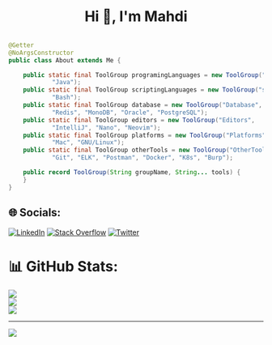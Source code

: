 <h1 align="center">
    Hi 👋, I'm Mahdi
</h1>

```java

@Getter
@NoArgsConstructor
public class About extends Me {

    public static final ToolGroup programingLanguages = new ToolGroup("ProgramingLanguages",
            "Java");
    public static final ToolGroup scriptingLanguages = new ToolGroup("scriptingLanguages",
            "Bash");
    public static final ToolGroup database = new ToolGroup("Database",
            "Redis", "MonoDB", "Oracle", "PostgreSQL");
    public static final ToolGroup editors = new ToolGroup("Editors",
            "IntelliJ", "Nano", "Neovim");
    public static final ToolGroup platforms = new ToolGroup("Platforms",
            "Mac", "GNU/Linux");
    public static final ToolGroup otherTools = new ToolGroup("OtherTools",
            "Git", "ELK", "Postman", "Docker", "K8s", "Burp");

    public record ToolGroup(String groupName, String... tools) {
    }
}

```


## 🌐 Socials:
[![LinkedIn](https://img.shields.io/badge/LinkedIn-%230077B5.svg?logo=linkedin&logoColor=white)](https://linkedin.com/in/mahdiamirabdolahi) [![Stack Overflow](https://img.shields.io/badge/-Stackoverflow-FE7A16?logo=stack-overflow&logoColor=white)](https://stackoverflow.com/users/17410589) [![Twitter](https://img.shields.io/badge/Twitter-%231DA1F2.svg?logo=Twitter&logoColor=white)](https://twitter.com/sudoit_) 

# 📊 GitHub Stats:
![](https://github-readme-stats.vercel.app/api?username=sudoitir&theme=dracula&hide_border=true&include_all_commits=false&count_private=false)<br/>
![](https://github-readme-streak-stats.herokuapp.com/?user=sudoitir&theme=dracula&hide_border=true)<br/>
![](https://github-readme-stats.vercel.app/api/top-langs/?username=sudoitir&theme=dracula&hide_border=true&include_all_commits=false&count_private=false&layout=compact)


---
[![](https://visitcount.itsvg.in/api?id=sudoit-ir&icon=5&color=1)](https://visitcount.itsvg.in)
